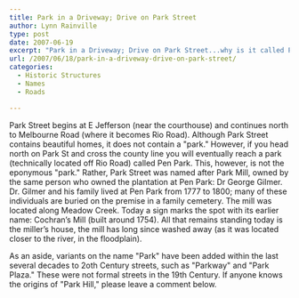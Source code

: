 ```yaml
---
title: Park in a Driveway; Drive on Park Street
author: Lynn Rainville
type: post
date: 2007-06-19
excerpt: "Park in a Driveway; Drive on Park Street...why is it called Park Street when there's no park in sight ?"
url: /2007/06/18/park-in-a-driveway-drive-on-park-street/
categories:
  - Historic Structures
  - Names
  - Roads

---
```

Park Street begins at E Jefferson (near the courthouse) and continues north to Melbourne Road (where it becomes Rio Road). Although Park Street contains beautiful homes, it does not contain a "park." However, if you head north on Park St and cross the county line you will eventually reach a park (technically located off Rio Road) called Pen Park.[](http://www.locohistory.org/blog/?attachment_id=139) This, however, is not the eponymous "park." Rather, Park Street was named after Park Mill, owned by the same person who owned the plantation at Pen Park: Dr George Gilmer. Dr. Gilmer and his family lived at Pen Park from 1777 to 1800; many of these individuals are buried on the premise in a family cemetery. The mill was located along Meadow Creek. Today a sign marks the spot with its earlier name: Cochran&#8217;s Mill (built around 1754). All that remains standing today is the miller&#8217;s house, the mill has long since washed away (as it was located closer to the river, in the floodplain).

As an aside, variants on the name "Park" have been added within the last several decades to 2oth Century streets, such as "Parkway" and "Park Plaza." These were not formal streets in the 19th Century. If anyone knows the origins of "Park Hill," please leave a comment below.
